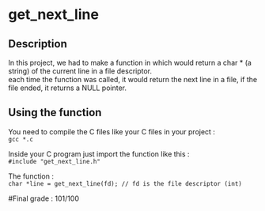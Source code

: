<h1> get_next_line</h1>

<h2>Description</h2>
<p> In this project, we had to make a function in which would return a char * (a string) of the current line in a file descriptor.<br>
each time the function was called, it would return the next line in a file, if the file ended, it returns a NULL pointer.</p>

<h2>Using the function</h2>
<p>You need to compile the C files like your C files in your project :<br>
<code>gcc *.c</code>
<p>Inside your C program just import the function like this :<br>
<code>#include "get_next_line.h"</code>
<p>The function :<br>
<code>char *line = get_next_line(fd); // fd is the file descriptor (int)</code>
</p>
#Final grade : 101/100
